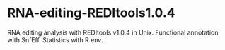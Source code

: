 # RNA-editing-REDItools1.0.4
RNA editing analysis with REDItools v1.0.4 in Unix.
Functional annotation with SnfEff.
Statistics with R env.
